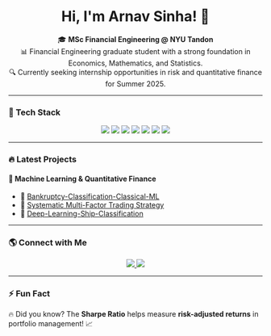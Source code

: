 <h1 align="center">Hi, I'm Arnav Sinha! 👋</h1>

<p align="center">
  🎓 <b>MSc Financial Engineering @ NYU Tandon</b> <br>
  📊 Financial Engineering graduate student with a strong foundation in Economics, Mathematics, and Statistics. <br>
  🔍 Currently seeking internship opportunities in risk and quantitative finance for Summer 2025. <br>
</p>

---

### 🚀 Tech Stack
<p align="center">
  <img src="https://img.shields.io/badge/Python-3776AB?style=for-the-badge&logo=python&logoColor=white"/>
  <img src="https://img.shields.io/badge/R-276DC3?style=for-the-badge&logo=r&logoColor=white"/>
  <img src="https://img.shields.io/badge/SQL-4479A1?style=for-the-badge&logo=postgresql&logoColor=white"/>
  <img src="https://img.shields.io/badge/Tableau-E97627?style=for-the-badge&logo=Tableau&logoColor=white"/>
  <img src="https://img.shields.io/badge/TensorFlow-FF6F00?style=for-the-badge&logo=tensorflow&logoColor=white"/>
  <img src="https://img.shields.io/badge/Scikit_Learn-F7931E?style=for-the-badge&logo=scikit-learn&logoColor=white"/>
  <img src="https://img.shields.io/badge/LaTeX-008080?style=for-the-badge&logo=latex&logoColor=white"/>
</p>

---


### 🔥 Latest Projects  
#### **🧠 Machine Learning & Quantitative Finance**
- 📌 [Bankruptcy-Classification-Classical-ML](https://github.com/2002arnavsinha/Bankruptcy-Classification-Classical-ML)  
- 📌 [Systematic Multi-Factor Trading Strategy](https://github.com/2002arnavsinha/Systematic-Multi-Factor-Trading-Strategy)  
- 📌 [Deep-Learning-Ship-Classification](https://github.com/2002arnavsinha/Deep-Learning-Ship-Classification)  

---

### 🌎 Connect with Me
<p align="center">
  <a href="https://www.linkedin.com/in/arnav-sinha">
    <img src="https://img.shields.io/badge/LinkedIn-0A66C2?style=for-the-badge&logo=linkedin&logoColor=white"/>
  </a>
  <a href="mailto:as19390@nyu.edu">
    <img src="https://img.shields.io/badge/Email-D14836?style=for-the-badge&logo=gmail&logoColor=white"/>
  </a>
</p>

---

### ⚡ Fun Fact  
🔥 Did you know? The **Sharpe Ratio** helps measure **risk-adjusted returns** in portfolio management! 📈

